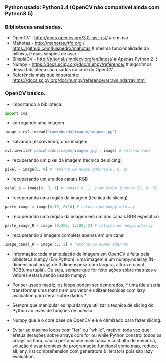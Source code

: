 
### Python usado: Python3.4 (OpenCV não compativel ainda com Python3.5)

### Bibliotecas analisadas. 


- OpenCV - http://docs.opencv.org/3.0-last-rst/ # em uso
- Mahotas - http://mahotas.rtfd.org / https://github.com/luispedro/mahotas # mesma funcionalidade do pillows, é mais simples de usar.
- SimpleCV - http://tutorial.simplecv.org/en/latest/ # Apenas Python 2 :(
- Numpy - https://docs.scipy.org/doc/numpy/reference/ # algoritmos dessa biblioteca são usados no core do OpenCV
- Referência mais que importante: https://docs.scipy.org/doc/numpy/reference/arrays.ndarray.html

### OpenCV básico. 

- importando a biblioteca:
```python
import cv2
```

- carregando uma imagem
```python
image = cv2.imread('caminho/da/imagem/imagem.jpg')
```

- salvando [escrevendo] uma imagem
```python
cv2.imwrite('caminho/da/imagem/imagem.jpg', image) # retorna bool
```

- recuperando um pixel da imagem (técnica de slicing)
```python
pixel = image[0, 0] # retorna um numpy.adarray(R, G, B)
```

- recuperando um um dos canais RGB
```python
canal_g = image[0, 0, 1] # canais 0, 1, 2 em ordem inversa [B, G, R]
```

- recuperando uma região da imagem (técnica de slicing)
```python
parte_image = image[0:10, 0:10] # retorna um numpy.adarray
```

- recuperando uma região da imagem em um dos canais RGB especifico
```python
parte_image_R = image [0:200, 1:100, 2] # retorna um numpy.adarray
```

- recuperando a imagem completa apenas em um canal
```python
image_canal_R = image[:,:,2] # retorna um numpy.adarray
```

- informação: toda manipulação de imagem em OpenCV é feita pela biblioteca numpy (Em Python).
uma imagem é um numpy.ndarray (N-dimensional array) de 3 dimensoes> com largura, altura e canal RGB(uma tupla).
Ou seja, sempre que for feito ações sobre matrizes e vetores estará sendo usado numpy.

- Por ser usado matriz, os loops podem ser demorados, * uma ideia seria transformar uma matriz em um vetor
e utilizar tecnicas com lazy avaluation para iterar sobre dados *

- Sempre que manipular os np.adarrays utilizar a tecnica de slicing do Python ao inves de funções de acesso.
* Numpy que é o core base de OpenCV ele é otimizado para fazer slicing.

- Evitar ao máximo loops com "for" ou "while", motivo: toda vez que efetua iterações sobre arrays
com for ou while Python constroi todos os arrays na hora, causa perfomance mais baixa e cust alto de memória,
solução é usar tecnicas de programação funcional como map, reduce, all, any, list comprehension com generators & iterators
pois são lazy evaluation.
